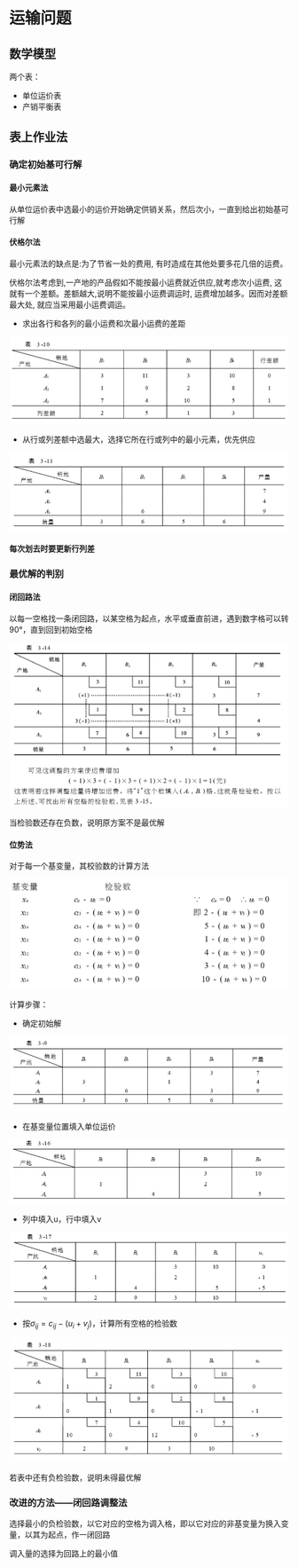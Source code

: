 # 运输问题

## 数学模型

两个表：

- 单位运价表
- 产销平衡表

## 表上作业法

### 确定初始基可行解

#### 最小元素法

从单位运价表中选最小的运价开始确定供销关系，然后次小，一直到给出初始基可行解

#### 伏格尔法

最小元素法的缺点是:为了节省一处的费用, 有时造成在其他处要多花几倍的运费。 

伏格尔法考虑到,一产地的产品假如不能按最小运费就近供应,就考虑次小运费, 这就有一个差额。差额越大,说明不能按最小运费调运时, 运费增加越多。因而对差额最大处, 就应当采用最小运费调运。

- 求出各行和各列的最小运费和次最小运费的差距

![image-20191111163326434](ch4.assets/image-20191111163326434.png)

- 从行或列差额中选最大，选择它所在行或列中的最小元素，优先供应

![image-20191111163657324](ch4.assets/image-20191111163657324.png)

**每次划去时要更新行列差**

### 最优解的判别

#### 闭回路法

以每一空格找一条闭回路，以某空格为起点，水平或垂直前进，遇到数字格可以转90°，直到回到初始空格

![image-20191111164645267](ch4.assets/image-20191111164645267.png)

当检验数还存在负数，说明原方案不是最优解

#### 位势法

对于每一个基变量，其校验数的计算方法

![image-20191111170109176](ch4.assets/image-20191111170109176.png)

计算步骤：

- 确定初始解

![image-20191111170315476](ch4.assets/image-20191111170315476.png)

- 在基变量位置填入单位运价

![image-20191111170340079](ch4.assets/image-20191111170340079.png)

- 列中填入u，行中填入v

![image-20191111170412480](ch4.assets/image-20191111170412480.png)

- 按$\sigma_{ij}=c_{ij}-(u_i+v_j)$，计算所有空格的检验数

![image-20191111171231331](ch4.assets/image-20191111171231331.png)

若表中还有负检验数，说明未得最优解

### 改进的方法——闭回路调整法

选择最小的负检验数，以它对应的空格为调入格，即以它对应的非基变量为换入变量，以其为起点，作一闭回路

调入量的选择为回路上的最小值



